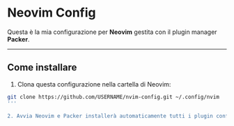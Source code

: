 # Neovim Config

Questa è la mia configurazione per **Neovim** gestita con il plugin manager **Packer**.

---

## Come installare

1. Clona questa configurazione nella cartella di Neovim:

```bash
git clone https://github.com/USERNAME/nvim-config.git ~/.config/nvim
'''

2. Avvia Neovim e Packer installerà automaticamente tutti i plugin configurati.
